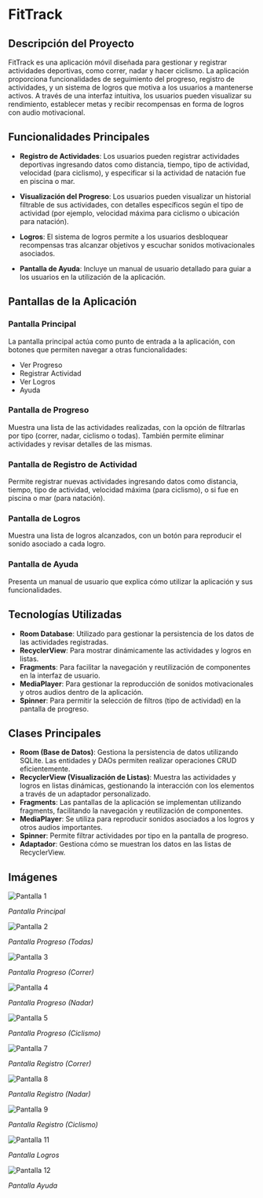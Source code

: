 # FitTrack

## Descripción del Proyecto

FitTrack es una aplicación móvil diseñada para gestionar y registrar actividades deportivas, como correr, nadar y hacer ciclismo. La aplicación proporciona funcionalidades de seguimiento del progreso, registro de actividades, y un sistema de logros que motiva a los usuarios a mantenerse activos. A través de una interfaz intuitiva, los usuarios pueden visualizar su rendimiento, establecer metas y recibir recompensas en forma de logros con audio motivacional.

## Funcionalidades Principales

- **Registro de Actividades**: Los usuarios pueden registrar actividades deportivas ingresando datos como distancia, tiempo, tipo de actividad, velocidad (para ciclismo), y especificar si la actividad de natación fue en piscina o mar.

- **Visualización del Progreso**: Los usuarios pueden visualizar un historial filtrable de sus actividades, con detalles específicos según el tipo de actividad (por ejemplo, velocidad máxima para ciclismo o ubicación para natación).

- **Logros**: El sistema de logros permite a los usuarios desbloquear recompensas tras alcanzar objetivos y escuchar sonidos motivacionales asociados.

- **Pantalla de Ayuda**: Incluye un manual de usuario detallado para guiar a los usuarios en la utilización de la aplicación.

## Pantallas de la Aplicación

### Pantalla Principal
La pantalla principal actúa como punto de entrada a la aplicación, con botones que permiten navegar a otras funcionalidades:
- Ver Progreso
- Registrar Actividad
- Ver Logros
- Ayuda

### Pantalla de Progreso
Muestra una lista de las actividades realizadas, con la opción de filtrarlas por tipo (correr, nadar, ciclismo o todas). También permite eliminar actividades y revisar detalles de las mismas.

### Pantalla de Registro de Actividad
Permite registrar nuevas actividades ingresando datos como distancia, tiempo, tipo de actividad, velocidad máxima (para ciclismo), o si fue en piscina o mar (para natación).

### Pantalla de Logros
Muestra una lista de logros alcanzados, con un botón para reproducir el sonido asociado a cada logro.

### Pantalla de Ayuda
Presenta un manual de usuario que explica cómo utilizar la aplicación y sus funcionalidades.

## Tecnologías Utilizadas

- **Room Database**: Utilizado para gestionar la persistencia de los datos de las actividades registradas.
- **RecyclerView**: Para mostrar dinámicamente las actividades y logros en listas.
- **Fragments**: Para facilitar la navegación y reutilización de componentes en la interfaz de usuario.
- **MediaPlayer**: Para gestionar la reproducción de sonidos motivacionales y otros audios dentro de la aplicación.
- **Spinner**: Para permitir la selección de filtros (tipo de actividad) en la pantalla de progreso.

## Clases Principales

- **Room (Base de Datos)**: Gestiona la persistencia de datos utilizando SQLite. Las entidades y DAOs permiten realizar operaciones CRUD eficientemente.
- **RecyclerView (Visualización de Listas)**: Muestra las actividades y logros en listas dinámicas, gestionando la interacción con los elementos a través de un adaptador personalizado.
- **Fragments**: Las pantallas de la aplicación se implementan utilizando fragments, facilitando la navegación y reutilización de componentes.
- **MediaPlayer**: Se utiliza para reproducir sonidos asociados a los logros y otros audios importantes.
- **Spinner**: Permite filtrar actividades por tipo en la pantalla de progreso.
- **Adaptador**: Gestiona cómo se muestran los datos en las listas de RecyclerView.

## Imágenes

![Pantalla 1](images/cap1.png)

*Pantalla Principal*

![Pantalla 2](images/cap2.png)

*Pantalla Progreso (Todas)*

![Pantalla 3](images/cap3.png)

*Pantalla Progreso (Correr)*

![Pantalla 4](images/cap4.png)

*Pantalla Progreso (Nadar)*

![Pantalla 5](images/cap5.png)

*Pantalla Progreso (Ciclismo)*

![Pantalla 7](images/cap7.png)

*Pantalla Registro (Correr)*

![Pantalla 8](images/cap8.png)

*Pantalla Registro (Nadar)*

![Pantalla 9](images/cap9.png)

*Pantalla Registro (Ciclismo)*

![Pantalla 11](images/cap11.png)

*Pantalla Logros*

![Pantalla 12](images/cap12.png)

*Pantalla Ayuda*
